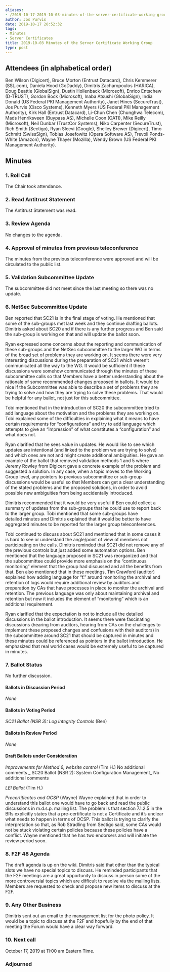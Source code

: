 ```yaml
---
aliases:
- /2019-10-17-2019-10-03-minutes-of-the-server-certificate-working-group/
author: Jos Purvis
date: 2019-10-17 20:52:32
tags:
- Minutes
- Server Certificates
title: 2019-10-03 Minutes of the Server Certificate Working Group
type: post
---
```


## Attendees (in alphabetical order) 

Ben Wilson (Digicert), Bruce Morton (Entrust Datacard), Chris Kemmerer (SSL.com), Daniela Hood (GoDaddy), Dimitris Zacharopoulos (HARICA), Doug Beattie (GlobalSign), Dustin Hollenback (Microsoft), Enrico Entschew (D-TRUST), Gordon Bock (Microsoft), Inaba Atsushi (GlobalSign), India Donald (US Federal PKI Management Authority), Janet Hines (SecureTrust), Jos Purvis (Cisco Systems), Kenneth Myers (US Federal PKI Management Authority), Kirk Hall (Entrust Datacard), Li-Chun Chen (Chunghwa Telecom), Mads Henriksveen (Buypass AS), Michelle Coon (OATI), Mike Reilly (Microsoft), Neil Dunbar (TrustCor Systems), Niko Carpenter (SecureTrust), Rich Smith (Sectigo), Ryan Sleevi (Google), Shelley Brewer (Digicert), Timo Schmitt (SwissSign), Tobias Josefowitz (Opera Software AS), Trevoli Ponds-White (Amazon), Wayne Thayer (Mozilla), Wendy Brown (US Federal PKI Management Authority).

## Minutes

### 1. Roll Call

The Chair took attendance.

### 2. Read Antitrust Statement

The Antitrust Statement was read.

### 3. Review Agenda

No changes to the agenda.

### 4. Approval of minutes from previous teleconference 

The minutes from the previous teleconference were approved and will be circulated to the public list.

### 5. Validation Subcommittee Update

The subcommittee did not meet since the last meeting so there was no update.

### 6. NetSec Subcommittee Update 

Ben reported that SC21 is in the final stage of voting. He mentioned that some of the sub-groups met last week and they continue drafting ballots. Dimitris asked about SC20 and if there is any further progress and Ben said the sub-group is working on that and will update the ballot soon.

Ryan expressed some concerns about the reporting and communication of these sub-groups and the NetSec subcommittee to the larger WG in terms of the broad set of problems they are working on. It seems there were very interesting discussions during the preparation of SC21 which weren’t communicated all the way to the WG. It would be sufficient if these discussions were somehow communicated through the minutes of these subcommittee calls so that Members have a better understanding about the rationale of some recommended changes proposed in ballots. It would be nice if the Subcommittee was able to describe a set of problems they are trying to solve and how they are trying to solve these problems. That would be helpful for any ballot, not just for this subcommittee.

Tobi mentioned that in the introduction of SC20 the subcommittee tried to add language about the motivation and the problems they are working on. Tobi explained some of the difficulties in explaining what it means to have certain requirements for “configurations” and try to add language which attempts to give an “impression” of what constitutes a “configuration” and what does not.

Ryan clarified that he sees value in updates. He would like to see which updates are intentional (and linked to the problem we are trying to solve) and which ones are not and might create additional ambiguities. He gave an example of the ballot that removed validation methods 1 and 5 where Jeremy Rowley from Digicert gave a concrete example of the problem and suggested a solution. In any case, when a topic moves to the Working Group level, any pointers to previous subcommittee or sub-group discussions would be useful so that Members can get a clear understanding of the stated problems and the proposed solutions, in order to avoid possible new ambiguities from being accidentally introduced.

Dimitris recommended that it would be very useful if Ben could collect a summary of updates from the sub-groups that he could use to report back to the larger group. Tobi mentioned that some sub-groups have detailed minutes and Dimitris explained that it would be better to have aggregated minutes to be reported for the larger group teleconferences.

Tobi continued to discuss about SC21 and mentioned that in some cases it is hard to see or understand the angle/point of view of members not participating on the calls. Dimitris reminded that SC21 did not remove any of the previous controls but just added some automation options. Ben mentioned that the language proposed in SC21 was reorganized and that the subcommittee could provide more emphasis on the “continuous monitoring” element that the group had discussed and all the benefits from that. Ben also mentioned that in these meetings, Tim Crawford (auditor) explained how adding language for “f.” around monitoring the archival and retention of logs would require additional review by auditors and preparation by CAs that have processes in place to monitor the archival and retention. The previous language was only about maintaining archival and retention but now it includes the element of “monitoring” which is an additional requirement.

Ryan clarified that the expectation is not to include all the detailed discussions in the ballot introduction. It seems there were fascinating discussions (hearing from auditors, hearing from CAs on the challenges to implement these proposed changes and confusions with their auditors) in the subcommittee around SC21 that should be captured in minutes and these minutes could be referenced as pointers in the ballot introduction. He emphasized that real world cases would be extremely useful to be captured in minutes.

### 7. Ballot Status 

No further discussion.

#### Ballots in Discussion Period

_None_

#### Ballots in Voting Period 

_SC21 Ballot (NSR 3): Log Integrity Controls_ (Ben)

#### Ballots in Review Period 

_None_

#### Draft Ballots under Consideration

_Improvements for Method 6, website control_ (Tim H.)
No additional comments
\_
SC20 Ballot (NSR 2): System Configuration Management\_
No additional comments

_LEI Ballot_ (Tim H.)

_Precertificates and OCSP_ (Wayne)
Wayne explained that in order to understand this ballot one would have to go back and read the public discussions in m.d.s.p. mailing list. The problem is that section 7.1.2.5 in the BRs explicitly states that a pre-certificate is not a Certificate and it’s unclear what needs to happen in terms of OCSP. This ballot is trying to clarify the interpretation so that, as Rob Stradling from Sectigo said, some CAs would not be stuck violating certain policies because these policies have a conflict. Wayne mentioned that he has two endorsers and will initiate the review period soon.

### 8. F2F 48 Agenda

The draft agenda is up on the wiki. Dimitris said that other than the typical slots we have no special topics to discuss. He reminded participants that the F2F meetings are a great opportunity to discuss in person some of the more controversial topics which are difficult to resolve via the mailing lists. Members are requested to check and propose new items to discuss at the F2F.

### 9. Any Other Business 

Dimitris sent out an email to the management list for the photo policy. It would be a topic to discuss at the F2F and hopefully by the end of that meeting the Forum would have a clear way forward.

### 10. Next call 

October 17, 2019 at 11:00 am Eastern Time.

### Adjourned
